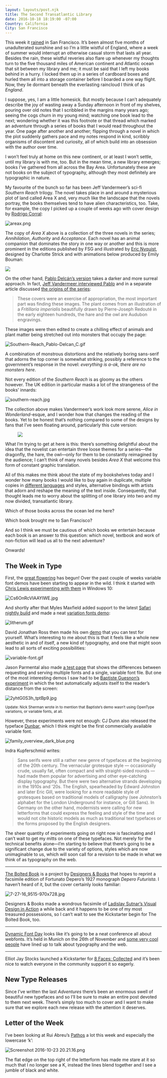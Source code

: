 ```yaml
---
layout: layouts/post.njk
title: The Second Transatlantic Library
date: 2016-10-18 18:19:00 -07:00
Country: California
City: San Francisco
---
```


<p>This week it <a href="https://twitter.com/vruba/status/786964172428816384">rained</a> in San Francisco. It’s been almost five months of unadulterated sunshine and so I’m a little wistful of England, where a week of summer would interrupt an otherwise casual storm that lasts all year. Besides the rain, these wistful reveries also flare up whenever my thoughts turn to the five thousand miles of American continent and Atlantic ocean that sit between my library and me; it must be said that I left my books behind in a hurry. I locked them up in a series of cardboard boxes and hurled them all into a storage container before I boarded a one way flight. Now, they lie dormant beneath the everlasting raincloud I think of as <em>England</em>.</p>

<p>I suppose, yes, I am a little homesick. But mostly because I can’t adequately describe the joy of wasting away a Sunday afternoon in front of my shelves, pouring over old notes that I scribbled in the margins many years ago; seeing the cogs churn in my young mind; watching one book lead to the next; wondering whether it was this footnote or that thread which marked an adventure through a series of books that I would read throughout the year. One page after another and another; flipping through a novel in which the plot suddenly gathers pace and my notes respond in kind, scribbly organisms of discontent and curiosity, all of which build into an obsession with the author over time.</p>

<p>I won’t feel truly at home on this new continent, or at least I won’t settle, until my library is with me, too. But in the mean time, a new library emerges; books I’ve gathered from all across the Bay Area. Unfortunately these are not books on the subject of typography, although they most definitely are typographic in nature.</p>

My favourite of the bunch so far has been Jeff Vandermeer’s sci-fi _Southern Reach_ trilogy. The novel takes place in and around a mysterious plot of land called Area X and, very much like the landscape that the novels portray, the books themselves tend to have alien characteristics, too. Take, for example, the copy I picked up a couple of weeks ago with cover design by [Rodrigo Corral](http://www.jeffvandermeer.com/2015/01/21/rodrigo-corrals-cover-area-x-hardcover/):

![areax.png](/images/areax.png)

The copy of _Area X_ above is a collection of the three novels in the series; _Annihilation_, _Authority_ and _Acceptance_. Each novel has an animal companion that dominates the story in one way or another and this is more prominent in the editions published by FSG and illustrated by [Eric Nyquist](http://www.jeffvandermeer.com/2014/05/02/eric-nyquist-and-the-southern-reach-series/), designed by Charlotte Strick and with animations below produced by Emily Bouman:

<img src="/images/southern-reach.webp" onerror="this.onerror=null; this.src='/uploads/southern-reach.gif'"/>

On the other hand, [Pablo Delcán’s version](http://delcan.co/case-studies/southern-reach-3/) takes a darker and more surreal approach. In fact, [Jeff Vandermeer interviewed Pablo](http://www.fsgworkinprogress.com/2014/06/foreign-editions-the-southern-reach-trilogy) and in a separate article discussed [the origins of the series](http://www.theatlantic.com/entertainment/archive/2015/01/from-annihilation-to-acceptance-a-writers-surreal-journey/384884/):

> These covers were an exercise of appropriation, the most important part was finding these images. The plant comes from an illustration of a _Fritillaria imperialis_ beautifully drawn by Pierre-Joseph Redouté in the early eighteen hundreds, the hare and the owl are Audubon engravings.

These images were then edited to create a chilling effect of animals and plant matter being stretched out into monsters that occupy the page:

![Southern-Reach_Pablo-Delcan_C.gif](/uploads/Southern-Reach_Pablo-Delcan_C.gif)

A combination of monstrous distortions and the relatively boring sans-serif that adorns the top corner is somewhat striking, possibly a reference to the government’s response in the novel: _everything is a-ok, there are no monsters here_.

Not every edition of the _Southern Reach_ is as gloomy as the others however. The UK edition in particular masks a lot of the strangeness of the books’ innards:

![southern-reach.jpg](/uploads/southern-reach.jpg)

The collection above makes Vandermeer’s work look more serene, _Alice in Wonderland_-esque, and I wonder how that changes the reading of the books. Yet to be honest that’s nothing compared to some of the designs by fans that I’ve seen floating around, particularly this cute version:

<figure>
  <img src='/uploads/1f4cd7001.jpg' />
</figure>

What I’m trying to get at here is this: there’s something delightful about the idea that the novelist can entertain three loose themes for a series—the dragonfly, the hare, the owl—only for them to be constantly reimagined by the audience; I can’t think of many novels besides _Area X_ that welcome this form of constant graphic translation.

All of this makes me think about the state of my bookshelves today and I wonder how many books I would like to buy again in duplicate, multiple copies in [different languages](https://www.youtube.com/watch?v=UdbOhvjIJxI) and styles, alternative bindings with artists that adorn and reshape the meaning of the text inside. Consequently, that thought leads me to worry about the splitting of one library into two and my now divided, transatlantic library.

Which of those books across the ocean led me here?

Which book brought me to San Francisco?

And so I think we must be cautious of which books we entertain because each book is an answer to this question: which novel, textbook and work of non-fiction will lead us all to the next adventure?

Onwards!

## The Week in Type

First, the [great flowering](https://www.robinrendle.com/adventures/a-great-flowering/) has begun! Over the past couple of weeks variable font demos have been starting to appear in the wild. I think it started with [Chris Lewis experimenting with them](https://twitter.com/chrissam42/status/778716592049795075) in Windows 10:

![Cs6OnRcVIAAYIWE.jpg](/uploads/Cs6OnRcVIAAYIWE.jpg)

And shortly after that Myles Maxfield added support to the latest [Safari nightly build](https://webkit.org/nightly/) and made a neat [variation fonts demo](http://litherum.blogspot.com/2016/09/variation-fonts-demo.html):

![litherum.gif](/uploads/litherum.gif)

David Jonathan Ross then made his own [demo](http://stuff.djr.com/variable-demo/) that you can test for yourself. What’s interesting to me about this is that it feels like a whole new aesthetic in and of itself, a new kind of typography, and one that might soon lead to all sorts of exciting possibilities:

![variable-font.gif](/uploads/variable-font.gif)

Jason Parmental also made [a test page](http://rwt.io/rwt-variablefonts/html/varfonts.html) that shows the differences between requesting and serving multiple fonts and a single, variable font file. But one of the most interesting demos I saw had to be [Baptiste Guesnon’s experiment](https://twitter.com/Ba_Gsn/status/786544405310210049) in which the text automatically adjusts itself to the reader’s distance from the screen:

![2yhtG0S3h_tptBp9.jpg](/uploads/2yhtG0S3h_tptBp9.jpg)

<small>Update: Nick Sherman wrote in to mention that Baptiste’s demo wasn’t using OpenType variations, or variable fonts, at all.</small>

However, these experiments were not enough: CJ Dunn also released the typeface [Dunbar](http://cjtype.com/dunbar/), which I think might be the first commercially available variable font.

![family_overview_dark_blue.png](/uploads/family_overview_dark_blue.png)

Indra Kupferschmid writes:

> Sans serifs were still a rather new genre of typefaces at the beginning of the 20th century. The vernacular grotesque style — occasionally crude, usually fat, often compact and with straight-sided rounds — had made them popular for advertising and other eye-catching display typography. But there were two alternative strands developing in the 1910s and ’20s. The English, spearheaded by Edward Johnston and later Eric Gill, were looking for a more readable style of grotesques based on traditional models of calligraphy (see Johnston’s alphabet for the London Underground for instance, or Gill Sans). In Germany on the other hand, modernists were calling for new letterforms that could express the feeling and style of the time and would not cite historic models as much as traditional text typefaces or the forms proposed by the English designers.

The sheer quantity of experiments going on right now is fascinating and I can’t wait to get my mitts on one of these typefaces. Not merely for the technical benefits alone—I’m starting to believe that there’s going to be a significant change due to the variety of options, styles which are now unimaginable to us, which will soon call for a revision to be made in what we think of as typography on the web.

---

[The Bolted Book](http://www.boltedbook.com/) is a project by [Designers & Books](http://www.designersandbooks.com/) that hopes to reprint a facsimile edition of Fortunato Depero’s 1927 monograph _Depero Futurista_. I haven’t heard of it, but the cover certainly looks familiar:

![7-27-16_9515-970x728.jpg](/uploads/7-27-16_9515-970x728.jpg)

Designers & Books made a wondrous facsimile of [Ladislav Sutnar’s Visual Design in Action](https://www.kickstarter.com/projects/1204158310/ladislav-sutnar-visual-design-in-action-facsimile) a while back and it happens to be one of my most treasured possessions, so I can’t wait to see the Kickstarter begin for The Bolted Book, too.

---

[Dynamic Font Day](http://2016.dynfntdy.com/) looks like it’s going to be a neat conference all about webfonts. It’s held in Munich on the 26th of November and [some very cool people](http://2016.dynfntdy.com/en/speakers) have lined up to talk about typography and the web.

---

Elliot Jay Stocks launched a Kickstarter for [8 Faces: Collected](https://www.kickstarter.com/projects/elliotjaystocks/8-faces-collected) and it’s been nice to watch everyone in the community support it so eagerly.

## New Type Releases

Since I’ve written the last _Adventures_ there’s been an enormous swell of beautiful new typefaces and so I’ll be sure to make an entire post devoted to them next week. There’s simply too much to cover and I want to make sure that we explore each new release with the attention it deserves.

## Letter of the Week

I’ve been looking at Rui Abreu’s [Pathos](http://r-typography.com/12_pathos/) a lot this week and especially the lowercase ‘k’:

![Screenshot 2016-10-23 20.21.16.png](/uploads/Screenshot%202016-10-23%2020.21.16.png)

The flat edge on the top right of the letterform has made me stare at it so much that I no longer see a K, instead the lines blend together and I see a jumble of black and white.

